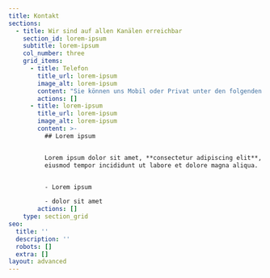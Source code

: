 ```yaml
---
title: Kontakt
sections:
  - title: Wir sind auf allen Kanälen erreichbar
    section_id: lorem-ipsum
    subtitle: lorem-ipsum
    col_number: three
    grid_items:
      - title: Telefon
        title_url: lorem-ipsum
        image_alt: lorem-ipsum
        content: "Sie können uns Mobil oder Privat unter den folgenden Nummern erreichen:\n\n\n\nMobil: [+49 176 32953174](tel:+4917632953174)\_\n\nPrivat: +49 2133 694144\n"
        actions: []
      - title: lorem-ipsum
        title_url: lorem-ipsum
        image_alt: lorem-ipsum
        content: >-
          ## Lorem ipsum


          Lorem ipsum dolor sit amet, **consectetur adipiscing elit**, sed do
          eiusmod tempor incididunt ut labore et dolore magna aliqua.


          - Lorem ipsum

          - dolor sit amet
        actions: []
    type: section_grid
seo:
  title: ''
  description: ''
  robots: []
  extra: []
layout: advanced
---
```

